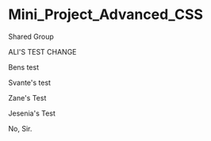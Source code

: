 # Mini_Project_Advanced_CSS

Shared Group

ALI'S TEST CHANGE

Bens test

Svante's test 

Zane's Test

Jesenia's Test 

No, Sir.